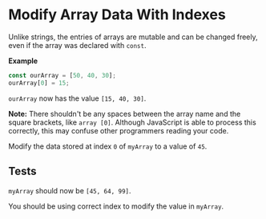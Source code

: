 # Modify Array Data With Indexes

Unlike strings, the entries of arrays are mutable and can be changed freely, even if the array was declared with `const`.

**Example**

```javascript
const ourArray = [50, 40, 30];
ourArray[0] = 15;
```

`ourArray` now has the value `[15, 40, 30]`.

**Note:** There shouldn't be any spaces between the array name and the square brackets, like `array [0]`. Although JavaScript is able to process this correctly, this may confuse other programmers reading your code.

Modify the data stored at index `0` of `myArray` to a value of `45`.

## Tests

`myArray` should now be `[45, 64, 99]`.

You should be using correct index to modify the value in `myArray`.